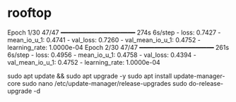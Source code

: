 # rooftop

Epoch 1/30
47/47 ━━━━━━━━━━━━━━━━━━━━ 274s 6s/step - loss: 0.7427 - mean_io_u_1: 0.4741 - val_loss: 0.7260 - val_mean_io_u_1: 0.4752 - learning_rate: 1.0000e-04
Epoch 2/30
47/47 ━━━━━━━━━━━━━━━━━━━━ 261s 6s/step - loss: 0.4956 - mean_io_u_1: 0.4758 - val_loss: 0.4394 - val_mean_io_u_1: 0.4752 - learning_rate: 1.0000e-04


sudo apt update && sudo apt upgrade -y
sudo apt install update-manager-core
sudo nano /etc/update-manager/release-upgrades
sudo do-release-upgrade -d
